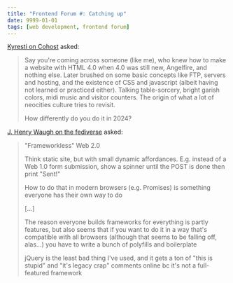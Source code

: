 ```yaml
---
title: "Frontend Forum #: Catching up"
date: 9999-01-01
tags: [web development, frontend forum]
---
```


[Kyresti on Cohost](https://cohost.org/Kyresti) asked:

> Say you're coming across someone (like me), who knew how to make a website with HTML 4.0 when 4.0 was still new, Angelfire, and nothing else. Later brushed on some basic concepts like FTP, servers and hosting, and the existence of CSS and javascript (albeit having not learned or practiced either). Talking table-sorcery, bright garish colors, midi music and visitor counters. The origin of what a lot of neocities culture tries to revisit.
>
> How differently do you do it in 2024?

[J. Henry Waugh on the fediverse](https://chaos.social/@jhwgh1968) asked:

> "Frameworkless" Web 2.0
>
> Think static site, but with small dynamic affordances. E.g. instead of a Web 1.0 form submission, show a spinner until the POST is done then print "Sent!"
>
> How to do that in modern browsers (e.g. Promises) is something everyone has their own way to do
>
> [...]
>
> The reason everyone builds frameworks for everything is partly features, but also seems that if you want to do it in a way that's compatible with all browsers (although that seems to be falling off, alas...) you have to write a bunch of polyfills and boilerplate
>
> jQuery is the least bad thing I've used, and it gets a ton of "this is stupid" and "it's legacy crap" comments online bc it's not a full-featured framework
